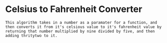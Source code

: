 # Celsius to Fahrenheit Converter
    This algorithm takes in a number as a paramater for a function, and then converts it from it's celsious value to it's fahrenheit value by returning that number multiplied by nine divided by five, and then adding thritytwo to it.